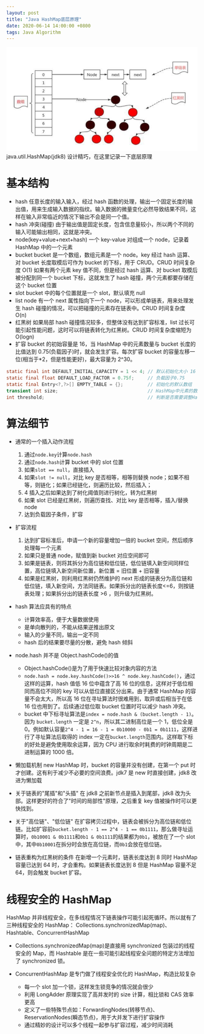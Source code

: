 ```yaml
---
layout: post
title: "Java HashMap底层原理"
date: 2020-06-14 14:00:00 +0800
tags: Java Algorithm
---
```


![Java](/assets/images/2020-06-14-Java_Hashmap_1.png)
java.util.HashMap(jdk8) 设计精巧，在这里记录一下底层原理

# 基本结构

- hash
  任意长度的输入输入，经过 hash 函数的处理，输出一个固定长度的输出值，用来生成输入数据的指纹。输入数据的微量变化必然导致结果不同，这样在输入非常临近的情况下输出不会是同一个值。
- hash 冲突(碰撞)
  由于输出值是固定长度，包含信息量较小，所以两个不同的输入可能输出相同，这就是冲突。
- node(key+value+next+hash)
  一个 key-value 对组成一个 node，记录着 HashMap 中的一个元素
- bucket
  bucket 是一个数组，数组元素是一个 node。key 经过 hash 运算、对 bucket 长度取模后可作为 bucket 的下标，用于 CRUD。CRUD 时间复杂度 O(1)
  如果有两个元素 key 值不同，但是经过 hash 运算、对 bucket 取模后被分配到同一个 bucket 下标，这就发生了 hash 碰撞，两个元素都要存储在这个 bucket 位置
- slot
  bucket 中的每个位置就是一个 slot，默认填充 null
- list
  node 有一个 next 属性指向下一个 node，可以形成单链表，用来处理发生 hash 碰撞的情况，可以把碰撞的元素存在链表中。CRUD 时间复杂度 O(n)
- 红黑树
  如果局部 hash 碰撞情况较多，但整体没有达到扩容标准，list 过长可能引起性能问题，这时可以将链表转化为红黑树。CRUD 时间复杂度缩短为 O(logn)
- 扩容
  bucket 的初始容量是 16，当 HashMap 中的元素数量与 bucket 长度的比值达到 0.75(负载因子)时，就会发生扩容。每次扩容 bucket 的容量左移一位(相当于\*2，但是性能更好)，最大容量为 2^30。

```java
static final int DEFAULT_INITIAL_CAPACITY = 1 << 4; // 默认初始化大小 16
static final float DEFAULT_LOAD_FACTOR = 0.75f;     // 负载因子0.75
static final Entry<?,?>[] EMPTY_TABLE = {};         // 初始化的默认数组
transient int size;                                 // HashMap中元素的数量
int threshold;                                      // 判断是否需要调整HashMap的容量
```

# 算法细节

- 通常的一个插入动作流程

  1. 通过`node.key`计算`node.hash`
  2. 通过`node.hash`计算 bucket 中的 slot 位置
  3. 如果`slot == null`，直接插入
  4. 如果`slot != null`，对比 key 是否相等，相等则替换 node；如果不相等，则链化；如果已经链化，则遍历比较，然后插入；
  5. 4 插入之后如果达到了树化阈值则进行树化，转为红黑树
  6. 如果 slot 已经是红黑树，则遍历查找、对比 key 是否相等，插入/替换 node
  7. 达到负载因子条件，扩容

- 扩容流程

  1. 达到扩容标准后，申请一个新的容量增加一倍的 bucket 空间，然后顺序处理每一个元素
  2. 如果只是普通 node，赋值到新 bucket 对应空间即可
  3. 如果是链表，则将其拆分为高位链和低位链，低位链填入新空间同样位置，高位链填入新空间新位置，新位置 = 旧位置 + 旧容量
  4. 如果是红黑树，则利用红黑树仍然维护的 next 形成的链表分为高位链和低位链，填入新空间，方法同链表。如果拆分出的链表长度<=6，则按链表处理；如果拆分出的链表长度 >6 ，则升级为红黑树。

* hash 算法应具有的特点

  - 计算效率高，便于大量数据使用
  - 是单向散列的，不能从结果逆推出原文
  - 输入的少量不同，输出一定不同
  - hash 后的结果要尽量的分散，避免 hash 倾斜

* node.hash 并不是 Object.hashCode()的值
  - Object.hashCode()是为了用于快速比较对象内容的方法
  - `node.hash = node.key.hashCode()>>16 ^ node.key.hashCode()`，通过这样的运算，hash 值低 16 位中蕴含了高 16 位的信息，这样对于低位相同而高位不同的 key 可以从低位直接区分出来。由于通常 HashMap 的容量不会太大，所以高 16 位在寻址算法时很难用到，取异或后相当于在低 16 位也用到了。后续通过低位取 bucket 位置时可以减少 hash 冲突。
  - bucket 中下标寻址算法是`index = node.hash & (bucket.length - 1)`。因为 `bucket.length` 一定是 `2^n`，所以其二进制高位是一个 1，低位全是 0。例如默认容量`2^4 - 1 = 16 - 1 = 0b10000 - 0b1 = 0b1111`，这样进行了寻址算法后取得的 index 一定在`bucket.length`范围内。这样取下标的好处是避免使用取余运算，因为 CPU 进行取余时耗费的时钟周期是二进制运算的 1000 倍。

- 懒加载机制
  new HashMap 时，bucket 的容量并没有创建，在第一个 put 时才创建。这有利于减少不必要的空间浪费。jdk7 是 new 时直接创建，jdk8 改进为懒加载

* 关于链表的"尾插"和"头插"
  在 jdk8 之前新节点是插入到尾部，jdk8 改为头部。这样更好的符合了"时间的局部性"原理，之后重复 key 值被操作时可以更快找到。

- 关于"高位链"、"低位链"
  在扩容拷贝过程中，链表会被拆分为高位链和低位链。比如扩容前`bucket.length - 1 == 2^4 - 1 == 0b1111`，那么做寻址运算时，`0b10001 & 0b1111`和`0b1 & 0b1111`的结果都为`0b1`，被放在了一个 slot 中，其中`0b10001`在拆分时会放在高位链，而`0b1`会放在低位链。

* 链表重构为红黑树的条件
  在新增一个元素时，链表长度达到 8 同时 HashMap 容量已达到 64 时，才会重构。如果链表长度达到 8 但是 HashMap 容量不足 64，则会触发 bucket 扩容。

# 线程安全的 HashMap

HashMap 并非线程安全，在多线程情况下链表操作可能引起死循环。所以就有了三种线程安全的 HashMap：
Collections.synchronizedMap(map)、Hashtable、ConcurrentHashMap

- Collections.synchronizedMap(map)是直接用 synchronized 包装过的线程安全的 Map，而 Hashtable 是在一些可能引起线程安全问题的特定方法增加了 synchronized 锁。

- ConcurrentHashMap 是专门做了线程安全优化的 HashMap，构造比较复杂
  - 每一个 slot 加一个锁，这样发生锁竞争的情况就会很少
  - 利用 LongAdder 原理实现了高并发时的 size 计算，相比锁和 CAS 效率更高
  - 定义了一些特殊节点如：ForwardingNodes(转移节点)、ReservationNodes(瞬态节点)，用于大并发下进行扩容操作
  - 通过精妙的设计可以多个线程一起参与扩容过程，减少时间消耗
